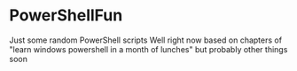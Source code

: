# PowerShellFun
Just some random PowerShell scripts
Well right now based on chapters of "learn windows powershell in a month of lunches"
but probably other things soon
